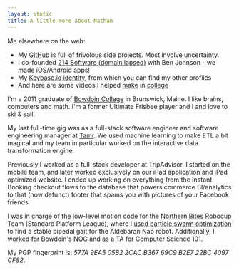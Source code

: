 ```yaml
---
layout: static
title: A little more about Nathan
---
```


Me elsewhere on the web:

 *  My [GitHub](https://github.com/gnmerritt) is full of frivolous side projects. Most involve uncertainty.
 *  I co-founded [214 Software (domain lapsed)](http://twofourteen.com) with Ben Johnson - we made iOS/Android apps!
 *  My [Keybase.io identity](https://keybase.io/gnmerritt), from which you can find my other profiles
 *  And here are some videos I helped [make](http://vimeo.com/4362627) in [college](http://vimeo.com/22967514)

I'm a 2011 graduate of [Bowdoin College](https://bowdoin.edu) in Brunswick, Maine.
I like brains, computers and math. I'm a former Ultimate Frisbee player and I
and love to ski & sail.

My last full-time gig was as a full-stack software engineer and software engineering
manager at [Tamr](http://tamr.com). We used machine learning to make ETL a bit
magical and my team in particular worked on the interactive data transformation
engine.

Previously I worked as a full-stack developer at TripAdvisor. I
started on the mobile team, and later worked exclusively on our iPad
application and iPad optimized website. I ended up working on
everything from the Instant Booking checkout flows to the database
that powers commerce BI/analytics to that (now defunct) footer that spams
you with pictures of your Facebook friends.

I was in charge of the low-level motion code for the [Northern Bites](http://robocup.bowdoin.edu/blog/)
Robocup Team (Standard Platform League), where I [used particle swarm optimization](http://www.bowdoin.edu/student-fellowships/pdf/summer-2010/n-merritt.pdf)
to find a stable bipedal gait for the Aldebaran Nao robot. Additionally, I worked
for Bowdoin's [NOC](http://www.bowdoin.edu/it/) and as a TA for Computer Science
101.

My PGP fingerprint is: <i>577A 9EA5 05B2 2CAC B367 69C9 B2E7 22BC 4097 CF82</i>.
